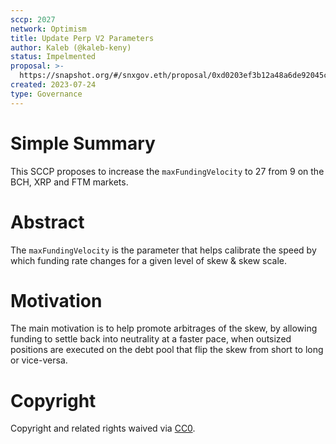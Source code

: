 ```yaml
---
sccp: 2027
network: Optimism
title: Update Perp V2 Parameters
author: Kaleb (@kaleb-keny)
status: Impelmented
proposal: >-
  https://snapshot.org/#/snxgov.eth/proposal/0xd0203ef3b12a48a6de92045c876b0ca5b50a3e94d8947a6bb5fafba7361395fa
created: 2023-07-24
type: Governance
---
```


# Simple Summary

This SCCP proposes to increase the `maxFundingVelocity` to 27 from 9 on the BCH, XRP and FTM markets.

# Abstract

The `maxFundingVelocity` is the parameter that helps calibrate the speed by which funding rate changes for a given level of skew & skew scale.

# Motivation

The main motivation is to help promote arbitrages of the skew, by allowing funding to settle back into neutrality at a faster pace, when outsized positions are executed on the debt pool that flip the skew from short to long or vice-versa.

# Copyright

Copyright and related rights waived via [CC0](https://creativecommons.org/publicdomain/zero/1.0/).
